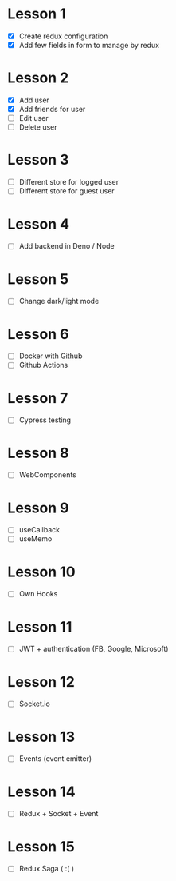 # Lesson 1
- [x] Create redux configuration
- [x] Add few fields in form to manage by redux
# Lesson 2
- [x] Add user
- [x] Add friends for user
- [ ] Edit user
- [ ] Delete user
# Lesson 3
- [ ] Different store for logged user
- [ ] Different store for guest user
# Lesson 4
- [ ] Add backend in Deno / Node
# Lesson 5
- [ ] Change dark/light mode
# Lesson 6
- [ ] Docker with Github
- [ ] Github Actions
# Lesson 7
- [ ] Cypress testing
# Lesson 8
- [ ] WebComponents
# Lesson 9
- [ ] useCallback
- [ ] useMemo
# Lesson 10
- [ ] Own Hooks
# Lesson 11
- [ ] JWT + authentication (FB, Google, Microsoft)
# Lesson 12
- [ ] Socket.io
# Lesson 13
- [ ] Events (event emitter)
# Lesson 14
- [ ] Redux + Socket + Event
# Lesson 15
- [ ] Redux Saga ( :( )
